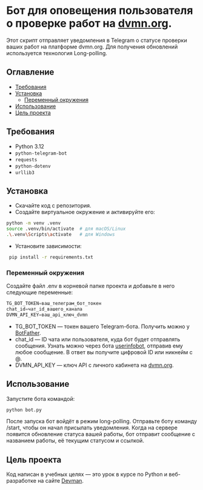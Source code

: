 # Бот для оповещения пользователя о проверке работ на [dvmn.org](https://dvmn.org).

Этот скрипт отправляет уведомления в Telegram о статусе проверки ваших работ на платформе dvmn.org. Для получения обновлений используется технология Long-polling.  

## Оглавление

- [Требования](#требования)
- [Установка](#установка)
  - [Переменный окружения](#переменный-окружения)
- [Использование](#использование)
- [Цель проекта](#цель-проекта)


## Требования

- Python 3.12
- `python-telegram-bot`
- `requests`
- `python-dotenv`
- `urllib3`


## Установка

- Скачайте код c репозитория.
- Создайте виртуальное окружение и активируйте его:
```bash
python -m venv .venv
source .venv/bin/activate  # для macOS/Linux
.\.venv\Scripts\activate   # для Windows

```
- Установите зависимости:
```bash
 pip install -r requirements.txt
```
### Переменный окружения
Создайте файл .env в корневой папке проекта и добавьте в него следующие переменные:
```python
TG_BOT_TOKEN=ваш_телеграм_бот_токен
chat_id=чат_id_вашего_канала
DVMN_API_KEY=ваш_api_ключ_dvmn
```
- TG_BOT_TOKEN — токен вашего Telegram-бота. Получить можно у [BotFather](https://telegram.me/BotFather).
- chat_id — ID чата или пользователя, куда бот будет отправлять сообщения. Узнать можно через бота [userinfobot](https://telegram.me/userinfobot), отправив ему любое сообщение. В ответ вы получите цифровой ID или никнейм с @.
- DVMN_API_KEY — ключ API с личного кабинета на [dvmn.org](https://dvmn.org).

## Использование
Запустите бота командой:
```bash
python bot.py
```
После запуска бот войдёт в режим long-polling. Отправьте боту команду /start, чтобы он начал присылать уведомления. Когда на сервере появится обновление статуса вашей работы, бот отправит сообщение с названием работы, её текущим статусом и ссылкой.

## Цель проекта
Код написан в учебных целях — это урок в курсе по Python и веб-разработке на сайте [Devman](https://dvmn.org).


